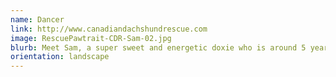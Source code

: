 ```yaml
---
name: Dancer
link: http://www.canadiandachshundrescue.com
image: RescuePawtrait-CDR-Sam-02.jpg
blurb: Meet Sam, a super sweet and energetic doxie who is around 5 years old. 
orientation: landscape
---
```

